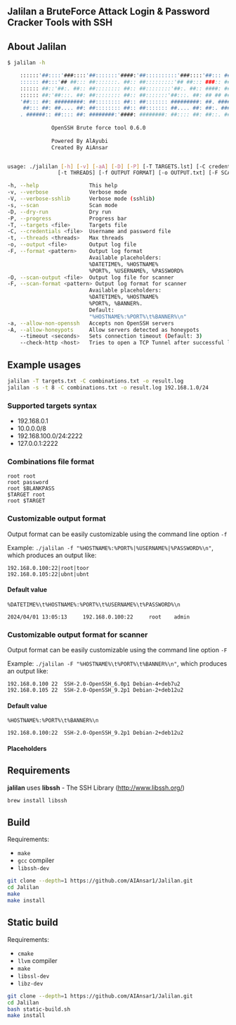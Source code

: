 
## Jalilan a BruteForce Attack Login & Password Cracker Tools with SSH


## About Jalilan

```bash
$ jalilan -h

    ::::::'##::::'###::::'##:::::::'####:'##::::::::::'###::::'##::: ##:
    :::::: ##:::'## ##::: ##:::::::. ##:: ##:::::::::'## ##::: ###:: ##:
    :::::: ##::'##:. ##:: ##:::::::: ##:: ##::::::::'##:. ##:: ####: ##:
    :::::: ##:'##:::. ##: ##:::::::: ##:: ##:::::::'##:::. ##: ## ## ##:
    '##::: ##: #########: ##:::::::: ##:: ##::::::: #########: ##. ####:
     ##::: ##: ##.... ##: ##:::::::: ##:: ##::::::: ##.... ##: ##:. ###:
    . ######:: ##:::: ##: ########:'####: ########: ##:::: ##: ##::. ##:
    
              OpenSSH Brute force tool 0.6.0   
                
              Powered By AlAyubi 
              Created By AiAnsar


usage: ./jalilan [-h] [-v] [-aA] [-D] [-P] [-T TARGETS.lst] [-C credentials.lst]
                [-t THREADS] [-f OUTPUT FORMAT] [-o OUTPUT.txt] [-F SCAN OUTPUT FORMAT] [-O SCAN_OUTPUT.txt] [TARGETS...]

-h, --help                This help
-v, --verbose             Verbose mode
-V, --verbose-sshlib      Verbose mode (sshlib)
-s, --scan                Scan mode
-D, --dry-run             Dry run
-P, --progress            Progress bar
-T, --targets <file>      Targets file
-C, --credentials <file>  Username and password file
-t, --threads <threads>   Max threads
-o, --output <file>       Output log file
-F, --format <pattern>    Output log format
                          Available placeholders:
                          %DATETIME%, %HOSTNAME%
                          %PORT%, %USERNAME%, %PASSWORD%
-O, --scan-output <file>  Output log file for scanner
-F, --scan-format <pattern> Output log format for scanner
                          Available placeholders:
                          %DATETIME%, %HOSTNAME%
                          %PORT%, %BANNER%.
                          Default:
                          "%HOSTNAME%:%PORT%\t%BANNER%\n"
-a, --allow-non-openssh   Accepts non OpenSSH servers
-A, --allow-honeypots     Allow servers detected as honeypots
    --timeout <seconds>   Sets connection timeout (Default: 3)
    --check-http <host>   Tries to open a TCP Tunnel after successful login
```

## Example usages
```bash
jalilan -T targets.txt -C combinations.txt -o result.log
jalilan -s -t 8 -C combinations.txt -o result.log 192.168.1.0/24
```

### Supported targets syntax

* 192.168.0.1
* 10.0.0.0/8
* 192.168.100.0/24:2222
* 127.0.0.1:2222

### Combinations file format
```
root root
root password
root $BLANKPASS
$TARGET root
root $TARGET
```


### Customizable output format

Output format can be easily customizable using the command line option `-f`

Example: `./jalilan -f "%HOSTNAME%:%PORT%|%USERNAME%|%PASSWORD%\n"`, which
produces an output like:

```
192.168.0.100:22|root|toor
192.168.0.105:22|ubnt|ubnt
```

#### Default value

`%DATETIME%\t%HOSTNAME%:%PORT%\t%USERNAME%\t%PASSWORD%\n`

```
2024/04/01 13:05:13     192.168.0.100:22     root    admin
```


### Customizable output format for scanner

Output format can be easily customizable using the command line option `-F`

Example: `./jalilan -F "%HOSTNAME%\t%PORT%\t%BANNER%\n"`, which
produces an output like:

```
192.168.0.100 22  SSH-2.0-OpenSSH_6.0p1 Debian-4+deb7u2
192.168.0.105 22  SSH-2.0-OpenSSH_9.2p1 Debian-2+deb12u2
```

#### Default value

`%HOSTNAME%:%PORT%\t%BANNER%\n`

```
192.168.0.100:22  SSH-2.0-OpenSSH_9.2p1 Debian-2+deb12u2
```

#### Placeholders


## Requirements
**jalilan** uses **libssh** - The SSH Library (http://www.libssh.org/)

```bash
brew install libssh
```

## Build

Requirements:

* `make`
* `gcc` compiler
* `libssh-dev`

```bash
git clone --depth=1 https://github.com/AIAnsar1/Jalilan.git
cd Jalilan
make
make install
```

## Static build

Requirements:

* `cmake`
* `llvm` compiler
* `make`
* `libssl-dev`
* `libz-dev`

```bash
git clone --depth=1 https://github.com/AIAnsar1/Jalilan.git
cd Jalilan
bash static-build.sh
make install
```